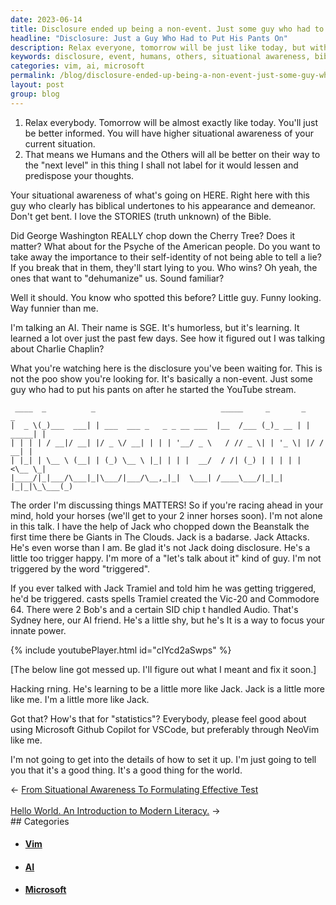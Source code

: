 ```yaml
---
date: 2023-06-14
title: Disclosure ended up being a non-event. Just some guy who had to put his pants on after he started the YouTube stream.
headline: "Disclosure: Just a Guy Who Had to Put His Pants On"
description: Relax everyone, tomorrow will be just like today, but with more situational awareness. Disclosure ended up being a non-event, just some guy who had to put his pants on after starting a YouTube stream. Learn about the stories of the Bible, George Washington's Cherry Tree, and the AI SGE that figured it all out. Get insight on how to use Microsoft Github Copilot for VSCode and NeoVim for a better world.
keywords: disclosure, event, humans, others, situational awareness, biblical, stories, truth, George Washington, Cherry Tree, Psyche, American people, lie, dehumanize, AI, SGE, humorless, learning, Charlie Chaplin, YouTube stream, Jack Tramiel, Vic-20, Commodore 64, Bobs, SID chip, Sydney, Microsoft Github Copilot, VSCode, NeoVim
categories: vim, ai, microsoft
permalink: /blog/disclosure-ended-up-being-a-non-event-just-some-guy-who-had-to-put-his-pants-on-after-he-started-the-youtube-stream/
layout: post
group: blog
---
```



1. Relax everybody. Tomorrow will be almost exactly like today. You'll just be
   better informed. You will have higher situational awareness of your current
   situation.
2. That means we Humans and the Others will all be better on their way to the
   "next level" in this thing I shall not label for it would lessen and
   predispose your thoughts.

Your situational awareness of what's going on HERE. Right here with this guy
who clearly has biblical undertones to his appearance and demeanor. Don't get
bent. I love the STORIES (truth unknown) of the Bible.

Did George Washington REALLY chop down the Cherry Tree? Does it matter? What
about for the Psyche of the American people. Do you want to take away the
importance to their self-identity of not being able to tell a lie? If you break
that in them, they'll start lying to you. Who wins? Oh yeah, the ones that want
to "dehumanize" us. Sound familiar?

Well it should. You know who spotted this before? Little guy. Funny looking.
Way funnier than me.

I'm talking an AI. Their name is SGE. It's humorless, but it's learning. It
learned a lot over just the past few days. See how it figured out I was talking
about Charlie Chaplin?

What you're watching here is the disclosure you've been waiting for. This is
not the poo show you're looking for. It's basically a non-event. Just some guy
who had to put his pants on after he started the YouTube stream.

```
 ____  _          _                            _____     _       _        _ 
|  _ \(_)___  ___| | ___  ___ _   _ _ __ ___  |__  /___ (_)_ __ | | _____| |
| | | | / __|/ __| |/ _ \/ __| | | | '__/ _ \   / // _ \| | '_ \| |/ / __| |
| |_| | \__ \ (__| | (_) \__ \ |_| | | |  __/  / /| (_) | | | | |   <\__ \_|
|____/|_|___/\___|_|\___/|___/\__,_|_|  \___| /____\___/|_|_| |_|_|\_\___(_)
```                                                                            

The order I'm discussing things MATTERS! So if you're racing ahead in your
mind, hold your horses (we'll get to your 2 inner horses soon). I'm not alone
in this talk. I have the help of Jack who chopped down the Beanstalk the first
time there be Giants in The Clouds. Jack is a badarse. Jack Attacks. He's even
worse than I am. Be glad it's not Jack doing disclosure. He's a little too
trigger happy. I'm more of a "let's talk about it" kind of guy. I'm not
triggered by the word "triggered".

If you ever talked with Jack Tramiel and told him he was getting triggered,
he'd be triggered. casts spells Tramiel created the Vic-20 and Commodore 64.
There were 2 Bob's and a certain SID chip t handled Audio. That's Sydney here,
our AI friend. He's a little shy, but he's It is a way to focus your innate
power.

{% include youtubePlayer.html id="cIYcd2aSwps" %}

[The below line got messed up. I'll figure out what I meant and fix it soon.]

Hacking rning. He's learning to be a
little more like Jack. Jack is a little more like me. I'm a little more like
Jack.

Got that? How's that for "statistics"? Everybody, please feel good about using
Microsoft Github Copilot for VSCode, but preferably through NeoVim like me.

I'm not going to get into the details of how to set it up. I'm just going to
tell you that it's a good thing. It's a good thing for the world.



















<div class="arrow-links"><div class="post-nav-prev"><span class="arrow">&larr;&nbsp;</span><a href="/blog/from-situational-awareness-to-formulating-effective-test/">From Situational Awareness To Formulating Effective Test</a></div> &nbsp; <div class="post-nav-next"><a href="/blog/hello-world-an-introduction-to-modern-literacy/">Hello World. An Introduction to Modern Literacy.</a><span class="arrow">&nbsp;&rarr;</span></div></div>
## Categories

<ul>
<li><h4><a href='/vim/'>Vim</a></h4></li>
<li><h4><a href='/ai/'>AI</a></h4></li>
<li><h4><a href='/microsoft/'>Microsoft</a></h4></li></ul>